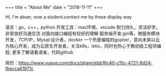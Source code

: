 +++
title = "About Me"
date = "2018-11-11"
+++

HI, I'm abser, now a student.contact me by these display way

语言：go，c++，python
开发工具：mac环境，vscode
耐力持久，灵活好学，非常良好沟通交流
对面向接口编程有较好的理解
服务端开发:gin等，微服务模块开发，TCP/IP，Mysql:设计表，docker
一个热爱编程的gopher，意向未来以云为核心开发，成为云原生开发者，关注k8s，istio，同时也热心于教初级工程师编程:
更多了解请看语雀，代码github

简历：https://www.yuque.com/docs/share/ebb16c40-c15c-4721-8d24-fbecca61971c